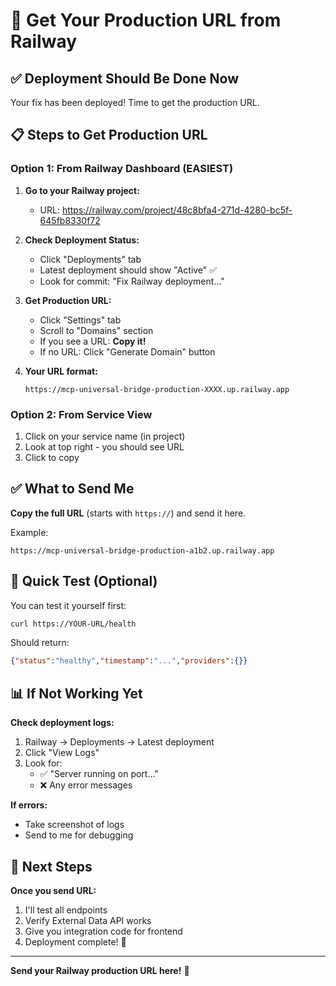 # 🚀 Get Your Production URL from Railway

## ✅ Deployment Should Be Done Now

Your fix has been deployed! Time to get the production URL.

## 📋 Steps to Get Production URL

### Option 1: From Railway Dashboard (EASIEST)

1. **Go to your Railway project:**
   - URL: https://railway.com/project/48c8bfa4-271d-4280-bc5f-645fb8330f72

2. **Check Deployment Status:**
   - Click "Deployments" tab
   - Latest deployment should show "Active" ✅
   - Look for commit: "Fix Railway deployment..."

3. **Get Production URL:**
   - Click "Settings" tab
   - Scroll to "Domains" section
   - If you see a URL: **Copy it!**
   - If no URL: Click "Generate Domain" button

4. **Your URL format:**
   ```
   https://mcp-universal-bridge-production-XXXX.up.railway.app
   ```

### Option 2: From Service View

1. Click on your service name (in project)
2. Look at top right - you should see URL
3. Click to copy

## ✅ What to Send Me

**Copy the full URL** (starts with `https://`) and send it here.

Example:
```
https://mcp-universal-bridge-production-a1b2.up.railway.app
```

## 🧪 Quick Test (Optional)

You can test it yourself first:
```bash
curl https://YOUR-URL/health
```

Should return:
```json
{"status":"healthy","timestamp":"...","providers":{}}
```

## 📊 If Not Working Yet

**Check deployment logs:**
1. Railway → Deployments → Latest deployment
2. Click "View Logs"
3. Look for:
   - ✅ "Server running on port..."
   - ❌ Any error messages

**If errors:**
- Take screenshot of logs
- Send to me for debugging

## 🎯 Next Steps

**Once you send URL:**
1. I'll test all endpoints
2. Verify External Data API works
3. Give you integration code for frontend
4. Deployment complete! 🎉

---

**Send your Railway production URL here!** 🚀

